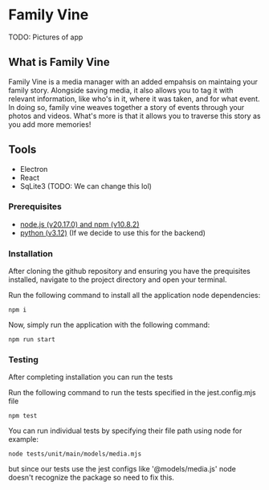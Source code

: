 # Family Vine

TODO: Pictures of app

## What is Family Vine

Family Vine is a media manager with an added empahsis on maintaing your family story. Alongside saving media, it also allows you to tag it with relevant information, like who's in it, where it was taken, and for what event. In doing so, family vine weaves together a story of events through your photos and videos. What's more is that it allows you to traverse this story as you add more memories!

## Tools

* Electron 
* React 
* SqLite3 (TODO: We can change this lol)

### Prerequisites

* [node.js (v20.17.0) and npm (v10.8.2)](https://docs.npmjs.com/downloading-and-installing-node-js-and-npm)
* [python (v3.12)](https://www.python.org/downloads/) (If we decide to use this for the backend)

### Installation

After cloning the github repository and ensuring you have the prequisites installed, navigate to the project directory and open your terminal.

Run the following command to install all the application node dependencies:
```{bash}
npm i
```

Now, simply run the application with the following command:
```{bash}
npm run start
```
### Testing

After completing installation you can run the tests

Run the following command to run the tests specified in the jest.config.mjs file
```{bash}
npm test
```

You can run individual tests by specifying their file path using node for example:
```{bash}
node tests/unit/main/models/media.mjs
```
but since our tests use the jest configs like '@models/media.js' node doesn't recognize the package so need to fix this.